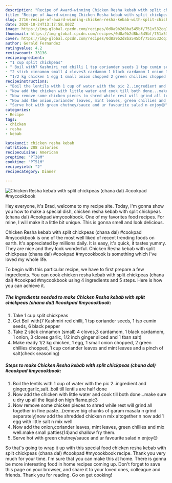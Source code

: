 ```yaml
---
description: "Recipe of Award-winning Chicken Resha kebab with split chickpeas (chana dal) #cookpad #mycookbook"
title: "Recipe of Award-winning Chicken Resha kebab with split chickpeas (chana dal) #cookpad #mycookbook"
slug: 2716-recipe-of-award-winning-chicken-resha-kebab-with-split-chickpeas-chana-dal-cookpad-mycookbook
date: 2020-10-24T13:17:58.802Z
image: https://img-global.cpcdn.com/recipes/0d8a9b2d8ba545bf/751x532cq70/chicken-resha-kebab-with-split-chickpeas-chana-dal-cookpad-mycookbook-recipe-main-photo.jpg
thumbnail: https://img-global.cpcdn.com/recipes/0d8a9b2d8ba545bf/751x532cq70/chicken-resha-kebab-with-split-chickpeas-chana-dal-cookpad-mycookbook-recipe-main-photo.jpg
cover: https://img-global.cpcdn.com/recipes/0d8a9b2d8ba545bf/751x532cq70/chicken-resha-kebab-with-split-chickpeas-chana-dal-cookpad-mycookbook-recipe-main-photo.jpg
author: Gerald Fernandez
ratingvalue: 4.2
reviewcount: 33136
recipeingredient:
- "1 cup split chickpeas"
- " Boil with7 Kashmiri red chilli 1 tsp coriander seeds 1 tsp cumin seeds 6 black pepper"
- "2 stick cinnamon small 4 cloves3 cardamom 1 black cardamom 1 onion 3 cloves garlic 12 inch ginger sliced and 1 tbsn salt"
- "1/2 kg chicken 1 egg 1 small onion chopped 2 green chillies chopped 1 cup coriander leaves and mint leaves and a pinch of saltcheck seasoning"
recipeinstructions:
- "Boil the lentils with 1 cup of water with the pic 2..ingredient and ginger,garlic,salt..boil till lentils are half done"
- "Now add the chicken with little water and cook till both done...make sure u dry up all the liquid on high flame.pic3"
- "Now remove some chicken pieces to shred while rest will grind all together in fine paste...(remove big chunks of garam masala n grind separately)now add the shredded chicken n mix altogether n now add 1 egg with little salt n mix well"
- "Now add the onion,coriander leaves, mint leaves, green chillies and mix well.make small patties(14)and shallow fry them."
- "Serve hot with green chutney/sauce and ur favourite salad n enjoy😊"
categories:
- Recipe
tags:
- chicken
- resha
- kebab

katakunci: chicken resha kebab 
nutrition: 208 calories
recipecuisine: American
preptime: "PT38M"
cooktime: "PT51M"
recipeyield: "2"
recipecategory: Dinner

---
```



![Chicken Resha kebab with split chickpeas (chana dal) #cookpad #mycookbook](https://img-global.cpcdn.com/recipes/0d8a9b2d8ba545bf/751x532cq70/chicken-resha-kebab-with-split-chickpeas-chana-dal-cookpad-mycookbook-recipe-main-photo.jpg)

Hey everyone, it's Brad, welcome to my recipe site. Today, I'm gonna show you how to make a special dish, chicken resha kebab with split chickpeas (chana dal) #cookpad #mycookbook. One of my favorites food recipes. For mine, I will make it a little bit unique. This is gonna smell and look delicious.

Chicken Resha kebab with split chickpeas (chana dal) #cookpad #mycookbook is one of the most well liked of recent trending foods on earth. It's appreciated by millions daily. It is easy, it's quick, it tastes yummy. They are nice and they look wonderful. Chicken Resha kebab with split chickpeas (chana dal) #cookpad #mycookbook is something which I've loved my whole life.




To begin with this particular recipe, we have to first prepare a few ingredients. You can cook chicken resha kebab with split chickpeas (chana dal) #cookpad #mycookbook using 4 ingredients and 5 steps. Here is how you can achieve it.

<!--inarticleads1-->

##### The ingredients needed to make Chicken Resha kebab with split chickpeas (chana dal) #cookpad #mycookbook:

1. Take 1 cup split chickpeas
1. Get  Boil with(7 Kashmiri red chilli, 1 tsp coriander seeds, 1 tsp cumin seeds, 6 black pepper
1. Take 2 stick cinnamon (small) 4 cloves,3 cardamom, 1 black cardamom, 1 onion, 3 cloves garlic, 1/2 inch ginger sliced and 1 tbsn salt)
1. Make ready 1/2 kg chicken, 1 egg, 1 small onion chopped, 2 green chillies chopped, 1 cup coriander leaves and mint leaves and a pinch of salt(check seasoning)




<!--inarticleads2-->

##### Steps to make Chicken Resha kebab with split chickpeas (chana dal) #cookpad #mycookbook:

1. Boil the lentils with 1 cup of water with the pic 2..ingredient and ginger,garlic,salt..boil till lentils are half done
1. Now add the chicken with little water and cook till both done...make sure u dry up all the liquid on high flame.pic3
1. Now remove some chicken pieces to shred while rest will grind all together in fine paste...(remove big chunks of garam masala n grind separately)now add the shredded chicken n mix altogether n now add 1 egg with little salt n mix well
1. Now add the onion,coriander leaves, mint leaves, green chillies and mix well.make small patties(14)and shallow fry them.
1. Serve hot with green chutney/sauce and ur favourite salad n enjoy😊




So that's going to wrap it up with this special food chicken resha kebab with split chickpeas (chana dal) #cookpad #mycookbook recipe. Thank you very much for your time. I'm sure that you can make this at home. There is gonna be more interesting food in home recipes coming up. Don't forget to save this page on your browser, and share it to your loved ones, colleague and friends. Thank you for reading. Go on get cooking!
